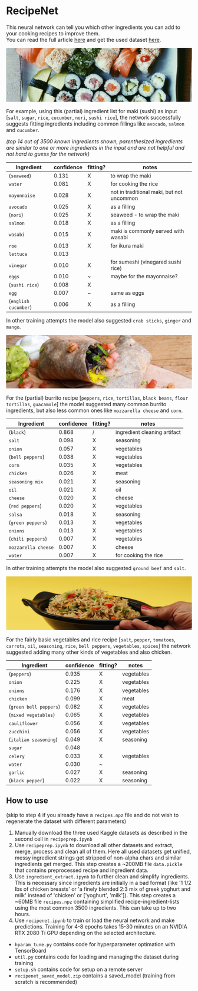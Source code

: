 # RecipeNet

This neural network can tell you which other ingredients you can add to your cooking recipes to improve them.  
You can read the full article [here](https://dominikschmidt.xyz/recipe-net) and get the used dataset [here](https://dominikschmidt.xyz/recipes-simplified-all).

![Maki image](assets/maki1.jpg)

For example, using this (partial) ingredient list for maki (sushi) as input [`salt`, `sugar`, `rice`, `cucumber`, `nori`, `sushi rice`], the network successfully suggests fitting ingredients including common fillings like `avocado`, `salmon` and `cucumber`. 

_(top 14 out of 3500 known ingredients shown, parenthesized ingredients are similar to one or more ingredients in the input and are not helpful and not hard to guess for the network)_

| Ingredient           | confidence | fitting? | notes                                     |
| -------------------- | ---------- | -------- | ----------------------------------------- |
| (`seaweed`)          | 0.131      | X        | to wrap the maki                          |
| `water`              | 0.081      | X        | for cooking the rice                      |
| `mayonnaise`         | 0.028      | X        | not in traditional maki, but not uncommon |
| `avocado`            | 0.025      | X        | as a filling                              |
| (`nori`)             | 0.025      | X        | seaweed - to wrap the maki                |
| `salmon`             | 0.018      | X        | as a filling                              |
| `wasabi`             | 0.015      | X        | maki is commonly served with wasabi       |
| `roe`                | 0.013      | X        | for ikura maki                            |
| `lettuce`            | 0.013      |          |                                           |
| `vinegar`            | 0.010      | X        | for sumeshi (vinegared sushi rice)        |
| `eggs`               | 0.010      | ~        | maybe for the mayonnaise?                 |
| (`sushi rice`)       | 0.008      | X        |                                           |
| `egg`                | 0.007      | ~        | same as eggs                              |
| (`english cucumber`) | 0.006      | X        | as a filling                              |

In other training attempts the model also suggested `crab sticks`, `ginger` and `mango`.


![Burrito image](assets/burrito.jpg)

For the (partial) burrito recipe [`peppers`, `rice`, `tortillas`, `black beans`, `flour tortillas`, `guacamole`] the model suggested many common burrito ingredients, but also less common ones like `mozzarella cheese` and `corn`.

| Ingredient          | confidence | fitting? | notes                        |
| ------------------- | ---------- | -------- | ---------------------------- |
| (`black`)           | 0.868      | /        | ingredient cleaning artifact |
| `salt`              | 0.098      | X        | seasoning                    |
| `onion`             | 0.057      | X        | vegetables                   |
| (`bell peppers`)    | 0.038      | X        | vegetables                   |
| `corn`              | 0.035      | X        | vegetables                   |
| `chicken`           | 0.026      | X        | meat                         |
| `seasoning mix`     | 0.021      | X        | seasoning                    |
| `oil`               | 0.021      | X        | oil                          |
| `cheese`            | 0.020      | X        | cheese                       |
| (`red peppers`)     | 0.020      | X        | vegetables                   |
| `salsa`             | 0.018      | X        | seasoning                    |
| (`green peppers`)   | 0.013      | X        | vegetables                   |
| `onions`            | 0.013      | X        | vegetables                   |
| (`chili peppers`)   | 0.007      | X        | vegetables                   |
| `mozzarella cheese` | 0.007      | X        | cheese                       |
| `water`             | 0.007      | X        | for cooking the rice         |

In other training attempts the model also suggested `ground beef` and `salt`.


![Vegetables and rice dish image](assets/rice1.jpg)

For the fairly basic vegetables and rice recipe [`salt`, `pepper`, `tomatoes`, `carrots`, `oil`, `seasoning`, `rice`, `bell peppers`, `vegetables`, `spices`] the network suggested adding many other kinds of vegetables and also chicken. 

| Ingredient             | confidence | fitting? | notes      |
| ---------------------- | ---------- | -------- | ---------- |
| (`peppers`)            | 0.935      | X        | vegetables |
| `onion`                | 0.225      | X        | vegetables |
| `onions`               | 0.176      | X        | vegetables |
| `chicken`              | 0.099      | X        | meat       |
| (`green bell peppers`) | 0.082      | X        | vegetables |
| (`mixed vegetables`)   | 0.065      | X        | vegetables |
| `cauliflower`          | 0.056      | X        | vegetables |
| `zucchini`             | 0.056      | X        | vegetables |
| (`italian seasoning`)  | 0.049      | X        | seasoning  |
| `sugar`                | 0.048      |          |            |
| `celery`               | 0.033      | X        | vegetables |
| `water`                | 0.030      | ~        |            |
| `garlic`               | 0.027      | X        | seasoning  |
| (`black pepper`)       | 0.022      | X        | seasoning  |




## How to use
(skip to step 4 if you already have a `recipes.npz` file and do not wish to regenerate the dataset with different parameters)

1. Manually download the three used Kaggle datasets as described in the second cell in `recipeprep.ipynb`
2. Use `recipeprep.ipynb` to download all other datasets and extract, merge, process and clean all of them. Here all used datasets get unified, messy ingredient strings get stripped of non-alpha chars and similar ingredients get merged. This step creates a ~200MB file `data.pickle` that contains preprocessed recipe and ingredient data.
3. Use `ingredient_extract.ipynb` to further clean and simplify ingredients. This is necessary since ingredients are initially in a bad format (like '1 1/2 lbs of chicken breasts' or 'a finely blended 2:3 mix of greek yoghurt and milk' instead of 'chicken' or ['yoghurt', 'milk']). This step creates a ~60MB file `recipes.npz` containing simplified recipe-ingredient-lists using the most common 3500 ingredients. This can take up to two hours.
4. Use `recipenet.ipynb` to train or load the neural network and make predictions. Training for 4-8 epochs takes 15-30 minutes on an NVIDIA RTX 2080 Ti GPU depending on the selected architecture.

- `hparam_tune.py` contains code for hyperparameter optimation with TensorBoard
- `util.py` contains code for loading and managing the dataset during training
- `setup.sh` contains code for setup on a remote server
- `recipenet_saved_model.zip` contains a saved_model (training from scratch is recommended)
